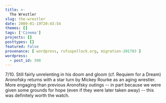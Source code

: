 ```yaml
---
title: >-
  The Wrestler
slug: the-wrestler
date: 2009-01-19T20:43:54
themes: []
tags: ['Cinema']
projects: []
posttypes: []
featured: False
provenance: [ wordpress, rufuspollock.org, migration-201703 ]
wordpress:
  - post_id: 390
---
```


7/10. Still fairly unrelenting in his doom and gloom (cf. Requiem for a Dream) Aronofsky returns with a star turn by Mickey Rourke as an aging wrestler. More engaging than previous Aronofsky outings -- in part because we were given some grounds for hope (even if they were later taken away) -- this was definitely worth the watch.  

